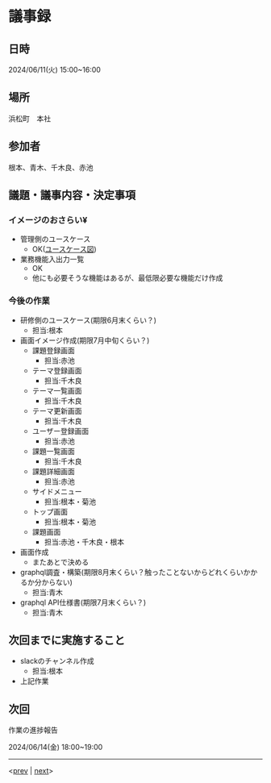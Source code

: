 # 議事録

## 日時

2024/06/11(火) 15:00~16:00

## 場所

浜松町　本社

## 参加者

根本、青木、千木良、赤池

## 議題・議事内容・決定事項

### イメージのおさらい¥

- 管理側のユースケース
  - OK([ユースケース図](https://github.com/Future-Csg3/nkaca-training-docs/blob/main/20_RD/20_ユースケース/ユースケース一覧.md))
- 業務機能入出力一覧
  - OK
  - 他にも必要そうな機能はあるが、最低限必要な機能だけ作成

### 今後の作業

- 研修側のユースケース(期限6月末くらい？)
  - 担当:根本
- 画面イメージ作成(期限7月中旬くらい？)
  - 課題登録画面
    - 担当:赤池
  - テーマ登録画面
    - 担当:千木良
  - テーマ一覧画面
    - 担当:千木良
  - テーマ更新画面
    - 担当:千木良
  - ユーザー登録画面
    - 担当:赤池
  - 課題一覧画面
    - 担当:千木良
  - 課題詳細画面
    - 担当:赤池
  - サイドメニュー
    - 担当:根本・菊池
  - トップ画面
    - 担当:根本・菊池
  - 課題画面
    - 担当:赤池・千木良・根本
- 画面作成
  - またあとで決める
- graphql調査・構築(期限8月末くらい？触ったことないからどれくらいかかるか分からない)
  - 担当:青木
- graphql API仕様書(期限7月末くらい？)
  - 担当:青木

## 次回までに実施すること

- slackのチャンネル作成
  - 担当:根本
- 上記作業

## 次回

作業の進捗報告

2024/06/14(金) 18:00~19:00

---
<[prev](https://github.com/Future-Csg3/nkaca-training-docs/blob/main/01_議事録/20240607.md)
|
[next](https://github.com/Future-Csg3/nkaca-training-docs/blob/main/01_議事録/20240614.md)>
